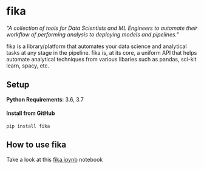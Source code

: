 # fika



*"A collection of tools for Data Scientists and ML Engineers to automate their workflow of performing analysis to deploying models and pipelines."*

fika is a library/platform that automates your data science and analytical tasks at any stage in the pipeline. fika is, at its core, a uniform API that helps automate analytical techniques from various libaries such as pandas, sci-kit learn, spacy, etc.

## Setup

**Python Requirements**: 3.6, 3.7

#### Install from GitHub

`pip install fika`


## How to use fika

Take a look at this [fika.ipynb](https://github.com/karthikraja95/fika/blob/master/examples/fika.ipynb) notebook